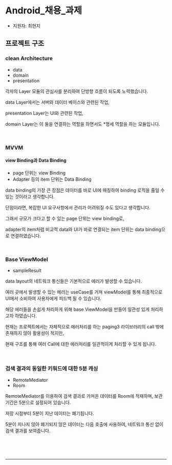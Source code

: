 # Android_채용_과제

- 지원자: 최현지

## 프로젝트 구조

### clean Architecture
 - data
 - domain
 - presentation

각자의 Layer 모듈의 관심사를 분리하여 단방향 흐름이 되도록 노력했습니다.

data Layer에서는 서버와 데이터 베이스와 관련된 작업,

presentation Layer는 UI와 관련된 작업,

domain Layer는 이 둘을 연결하는 역할을 하면서도 *명세 역할을 하는 모듈입니다.

<br/>

### MVVM 
#### view Binding과 Data Binding

- page 단위는 view Binding
- Adapter 등의 item 단위는 Data Binding

data binding의 가장 큰 장점은 데이터를 바로 UI에 매칭하여
binding 로직을 줄일 수 있는 것이라고 생각합니다.

단점이라면, 복잡한 UI 요구사항에서 관리가 어려워질 수도 있다고 생각합니다.

그래서 규모가 크다고 할 수 있는 page 단위는 view binding로,

adapter의 item처럼 비교적 data와 UI가 바로 연결되는 item 단위는 data binding으로 연결하였습니다.

<br/>

### Base ViewModel

- sampleResult

data layout의 네트워크 통신들은 기본적으로 에러가 발생할 수 있습니다.

여러 곳에서 발생할 수 있는 에러는 useCase를 거쳐 viewModel를 통해 최종적으로 UI에서 소비하여 사용자에게 피드백 될 수 있습니다.

해당 에러들을 손쉽게 처리하게 위해 base ViewModel을 만들어 일관성 있게 처리하고자 하였습니다.

현재는 프로젝트에서는 자체적으로 에러처리를 하는 paging3 라이브러리의 call 밖에 존재하지 않아 활용성이 적지만,

현재 구조를 통해 여러 Call에 대한 에러처리를 일관적이게 처리할 수 있게 됩니다.

<br/>

### 검색 결과의 동일한 키워드에 대한 5분 캐싱

- RemoteMediator
- Room

RemoteMediator를 이용하여 검색 결과로 가져온 데이터를 Room에 적재하며, 
보관 기간은 5분으로 설정되어 있습니다.


저장 시점부터 5분이 지난 데이터는 폐기됩니다.

5분이 지나지 않아 폐기되지 않은 데이터는 다음 호출에 사용하여,
네트워크 통신 없이 검색 결과를 보여줍니다.

<br/><br/><br/>


---



